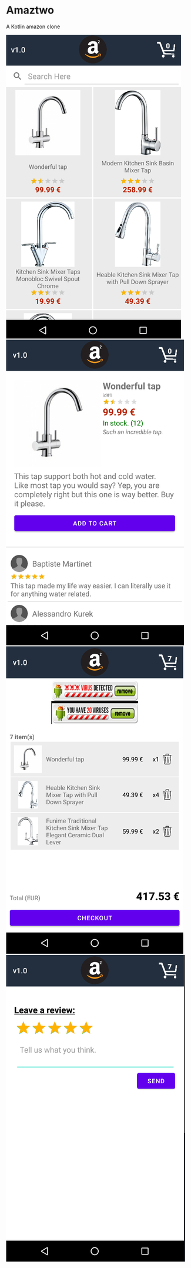 # Amaztwo
A Kotlin amazon clone

![Menu](image.png?raw=true "Amazon")  
![Menu](image2.PNG?raw=true "Amazon")  
![Menu](image3.PNG?raw=true "Amazon")  
![Menu](image5.PNG?raw=true "Amazon")  
